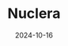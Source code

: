 ---  
layout: startup_page  
title: "Nuclera"  
id: "nuclera.com"  
permalink: "/nucleranuclera.com10162024/"  
website: "https://www.nuclera.com/"  
funding_round: "Series C"  
funding_amount: "$75M"  
investors: "Elevage Medical Technologies, Patient Square Capital, British Patient Capital, Cambridge Innovation Capital, Jonathan Milner, GK Goh, M&G Catalyst, E Ink Holdings, Michael D. McCreary, Uni Power Group, Verve Ventures"  
about: "Nuclera accelerates protein expression and purification workflows through its benchtop protein system, eProtein Discovery, enabling rapid access to proteins for drug discovery research. The system automates processes, reducing time and cost, and providing high-quality proteins at scale. This speeds up research in labs using AI for protein design."  
markets: "Biotech, Life Science, Pharmaceutical"  
hq: "Cambridge, Cambridgeshire, United Kingdom"  
founded_year: "2013"  
linkedin: "https://www.linkedin.com/company/nuclera"  
twitter: "https://twitter.com/nuclera"  
instagram: ""  
facebook: ""  
crunchbase: "https://www.crunchbase.com/organization/nuclera"  
pitchbook: "https://pitchbook.com/profiles/company/110529-91"  

date_display: "16-Oct-2024"  
date: "2024-10-16"

# SEO Optimization  
meta_title: "Nuclera - Series C Funding ($75M)"  
meta_description: "Nuclera, Nuclera accelerates protein expression and purification workflows through its benchtop protein system, eProtein Discovery, enabling rapid access to pr..."  
meta_keywords: "Nuclera, Biotech, Life Science, Pharmaceutical, Series C funding"  
canonical_url: "https://startup.projectstartups.com/nucleranuclera.com10162024/"  
---